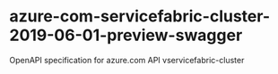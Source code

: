 # azure-com-servicefabric-cluster-2019-06-01-preview-swagger
OpenAPI specification for azure.com API vservicefabric-cluster
